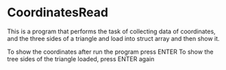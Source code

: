 # CoordinatesRead
This is a program that performs the task of collecting data of coordinates, and the three sides of a triangle and load into struct array and then show it.

To show the coordinates after run the program press ENTER
To show the tree sides of the triangle loaded, press ENTER again

